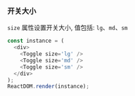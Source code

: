 ### 开关大小

`size` 属性设置开关大小, 值包括: `lg`、`md`、`sm`



```js
const instance = (
  <div>
    <Toggle size='lg' />
    <Toggle size='md' />
    <Toggle size='sm' />
  </div>
);
ReactDOM.render(instance);
```
